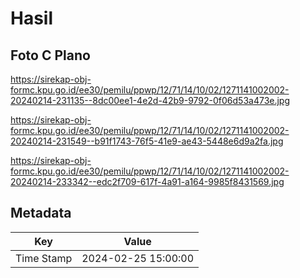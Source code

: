 # Hasil

## Foto C Plano

https://sirekap-obj-formc.kpu.go.id/ee30/pemilu/ppwp/12/71/14/10/02/1271141002002-20240214-231135--8dc00ee1-4e2d-42b9-9792-0f06d53a473e.jpg

https://sirekap-obj-formc.kpu.go.id/ee30/pemilu/ppwp/12/71/14/10/02/1271141002002-20240214-231549--b91f1743-76f5-41e9-ae43-5448e6d9a2fa.jpg

https://sirekap-obj-formc.kpu.go.id/ee30/pemilu/ppwp/12/71/14/10/02/1271141002002-20240214-233342--edc2f709-617f-4a91-a164-9985f8431569.jpg


## Metadata

| Key        | Value               |
| ---------- | ------------------- |
| Time Stamp | 2024-02-25 15:00:00 |



